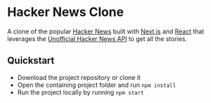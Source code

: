 # Hacker News Clone
A clone of the popular [Hacker News](https://news.ycombinator.com/news) built with [Next.js](https://nextjs.org/) and [React](https://reactjs.org) that leverages the [Unofficial Hacker News API](https://github.com/cheeaun/node-hnapi) to get all the stories.

## Quickstart
- Download the project repository or clone it
- Open the containing project folder and run `npm install`
- Run the project locally by running `npm start`
